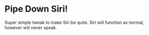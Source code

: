 # Pipe Down Siri!
Super simple tweak to make Siri be quite. Siri will function as normal, however will never speak.